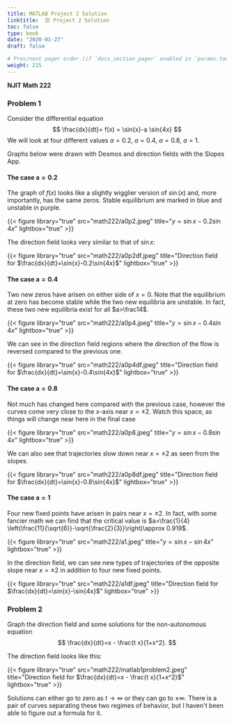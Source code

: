 ```yaml
---
title: MATLAB Project 2 Solution
linktitle:  😍 Project 2 Solution
toc: false 
type: book
date: "2020-01-27"
draft: false

# Prev/next pager order (if `docs_section_pager` enabled in `params.toml`)
weight: 215
---
```



__NJIT Math 222__
### Problem 1

Consider the differential equation 
$$
\frac{dx}{dt}= f(x) = \sin{x}-a \sin{4x}
$$
We will look at four different values $a=0.2,\ a=0.4,\ a= 0.8,\ a= 1$. 

Graphs below were drawn with Desmos and direction fields with the Slopes App.

#### The case $\mathbf{a=0.2}$

The graph of $f(x)$ looks like a slightly wigglier version of $\sin(x)$ and, more importantly, has the same zeros. Stable equilibrium are marked in blue and unstable in purple.

{{< figure library="true" src="math222/a0p2.jpeg" title="$y=\sin{x}-0.2\sin{4x}$" lightbox="true" >}}

The direction field looks very similar to that of $\sin{x}$:

{{< figure library="true" src="math222/a0p2df.jpeg" title="Direction field for $\frac{dx}{dt}=\sin{x}-0.2\sin{4x}$" lightbox="true" >}}

#### The case $\mathbf{a=0.4}$

Two new zeros have arisen on either side of $x=0$. Note that the equilibrium at zero has become stable while the two new equilibria are unstable. In fact, these two new equilibria exist for all $a>\frac14$.

{{< figure library="true" src="math222/a0p4.jpeg" title="$y=\sin{x}-0.4\sin{4x}$" lightbox="true" >}}

We can see in the direction field regions where the direction of the flow is reversed compared to the previous one.

{{< figure library="true" src="math222/a0p4df.jpeg" title="Direction field for $\frac{dx}{dt}=\sin{x}-0.4\sin{4x}$" lightbox="true" >}}

#### The case $\mathbf{a=0.8}$

Not much has changed here compared with the previous case, however the curves come very close to the $x$-axis near $x=\pm 2$. Watch this space, as things will change near here in the final case

{{< figure library="true" src="math222/a0p8.jpeg" title="$y=\sin{x}-0.8\sin{4x}$" lightbox="true" >}}

We can also see that trajectories slow down near $x=\pm 2$ as seen from the slopes.

{{< figure library="true" src="math222/a0p8df.jpeg" title="Direction field for $\frac{dx}{dt}=\sin{x}-0.8\sin{4x}$" lightbox="true" >}}

#### The case $\mathbf{a=1}$

Four new fixed points have arisen in pairs near $x=\pm 2$. In fact, with some fancier math we can find that the critical value is $a=\frac{1}{4} \left(\frac{11}{\sqrt{6}}-\sqrt{\frac{2}{3}}\right)\approx 0.919$.

{{< figure library="true" src="math222/a1.jpeg" title="$y=\sin{x}-\sin{4x}$" lightbox="true" >}}

In the direction field, we can see new types of trajectories of the opposite slope near $x=\pm 2$ in addition to four new fixed points.

{{< figure library="true" src="math222/a1df.jpeg" title="Direction field for $\frac{dx}{dt}=\sin{x}-\sin{4x}$" lightbox="true" >}}

### Problem 2

Graph the direction field and some solutions for the non-autonomous equation
$$
\frac{dx}{dt}=x - \frac{t x}{1+x^2}.
$$



The direction field looks like this:

{{< figure library="true" src="math222/matlab1problem2.jpeg" title="Direction field for $\frac{dx}{dt}=x - \frac{t x}{1+x^2}$" lightbox="true" >}}

Solutions can either go to zero as $t\to\infty$ or they can go to $\pm\infty$. There is a pair of curves separating these two regimes of behavior, but I haven't been able to figure out a formula for it.